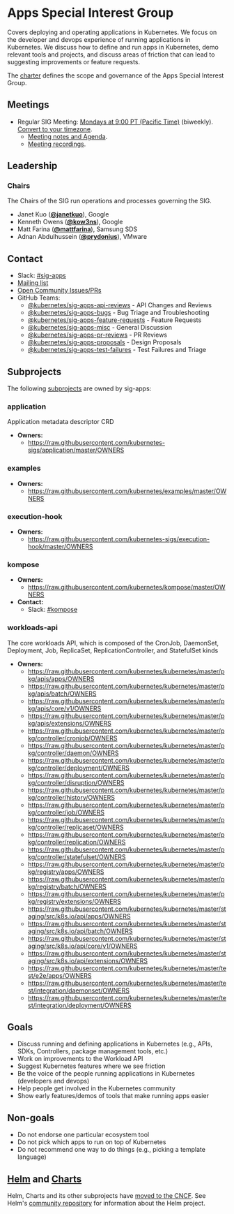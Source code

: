 <!---
This is an autogenerated file!

Please do not edit this file directly, but instead make changes to the
sigs.yaml file in the project root.

To understand how this file is generated, see https://git.k8s.io/community/generator/README.md
--->
# Apps Special Interest Group

Covers deploying and operating applications in Kubernetes. We focus on the developer and devops experience of running applications in Kubernetes. We discuss how to define and run apps in Kubernetes, demo relevant tools and projects, and discuss areas of friction that can lead to suggesting improvements or feature requests.

The [charter](charter.md) defines the scope and governance of the Apps Special Interest Group.

## Meetings
* Regular SIG Meeting: [Mondays at 9:00 PT (Pacific Time)](https://docs.google.com/document/d/1FQx0BPlkkl1Bn0c9ocVBxYIKojpmrS1CFP5h0DI68AE/edit) (biweekly). [Convert to your timezone](http://www.thetimezoneconverter.com/?t=9:00&tz=PT%20%28Pacific%20Time%29).
  * [Meeting notes and Agenda](https://docs.google.com/document/d/1LZLBGW2wRDwAfdBNHJjFfk9CFoyZPcIYGWU7R1PQ3ng/edit#).
  * [Meeting recordings](https://www.youtube.com/playlist?list=PL69nYSiGNLP2LMq7vznITnpd2Fk1YIZF3).

## Leadership

### Chairs
The Chairs of the SIG run operations and processes governing the SIG.

* Janet Kuo (**[@janetkuo](https://github.com/janetkuo)**), Google
* Kenneth Owens (**[@kow3ns](https://github.com/kow3ns)**), Google
* Matt Farina (**[@mattfarina](https://github.com/mattfarina)**), Samsung SDS
* Adnan Abdulhussein (**[@prydonius](https://github.com/prydonius)**), VMware

## Contact
- Slack: [#sig-apps](https://kubernetes.slack.com/messages/sig-apps)
- [Mailing list](https://groups.google.com/forum/#!forum/kubernetes-sig-apps)
- [Open Community Issues/PRs](https://github.com/kubernetes/community/labels/sig%2Fapps)
- GitHub Teams:
    - [@kubernetes/sig-apps-api-reviews](https://github.com/orgs/kubernetes/teams/sig-apps-api-reviews) - API Changes and Reviews
    - [@kubernetes/sig-apps-bugs](https://github.com/orgs/kubernetes/teams/sig-apps-bugs) - Bug Triage and Troubleshooting
    - [@kubernetes/sig-apps-feature-requests](https://github.com/orgs/kubernetes/teams/sig-apps-feature-requests) - Feature Requests
    - [@kubernetes/sig-apps-misc](https://github.com/orgs/kubernetes/teams/sig-apps-misc) - General Discussion
    - [@kubernetes/sig-apps-pr-reviews](https://github.com/orgs/kubernetes/teams/sig-apps-pr-reviews) - PR Reviews
    - [@kubernetes/sig-apps-proposals](https://github.com/orgs/kubernetes/teams/sig-apps-proposals) - Design Proposals
    - [@kubernetes/sig-apps-test-failures](https://github.com/orgs/kubernetes/teams/sig-apps-test-failures) - Test Failures and Triage

## Subprojects

The following [subprojects][subproject-definition] are owned by sig-apps:
### application
Application metadata descriptor CRD
- **Owners:**
  - https://raw.githubusercontent.com/kubernetes-sigs/application/master/OWNERS
### examples
- **Owners:**
  - https://raw.githubusercontent.com/kubernetes/examples/master/OWNERS
### execution-hook
- **Owners:**
  - https://raw.githubusercontent.com/kubernetes-sigs/execution-hook/master/OWNERS
### kompose
- **Owners:**
  - https://raw.githubusercontent.com/kubernetes/kompose/master/OWNERS
- **Contact:**
  - Slack: [#kompose](https://kubernetes.slack.com/messages/kompose)
### workloads-api
The core workloads API, which is composed of the CronJob, DaemonSet, Deployment, Job, ReplicaSet, ReplicationController, and StatefulSet kinds
- **Owners:**
  - https://raw.githubusercontent.com/kubernetes/kubernetes/master/pkg/apis/apps/OWNERS
  - https://raw.githubusercontent.com/kubernetes/kubernetes/master/pkg/apis/batch/OWNERS
  - https://raw.githubusercontent.com/kubernetes/kubernetes/master/pkg/apis/core/v1/OWNERS
  - https://raw.githubusercontent.com/kubernetes/kubernetes/master/pkg/apis/extensions/OWNERS
  - https://raw.githubusercontent.com/kubernetes/kubernetes/master/pkg/controller/cronjob/OWNERS
  - https://raw.githubusercontent.com/kubernetes/kubernetes/master/pkg/controller/daemon/OWNERS
  - https://raw.githubusercontent.com/kubernetes/kubernetes/master/pkg/controller/deployment/OWNERS
  - https://raw.githubusercontent.com/kubernetes/kubernetes/master/pkg/controller/disruption/OWNERS
  - https://raw.githubusercontent.com/kubernetes/kubernetes/master/pkg/controller/history/OWNERS
  - https://raw.githubusercontent.com/kubernetes/kubernetes/master/pkg/controller/job/OWNERS
  - https://raw.githubusercontent.com/kubernetes/kubernetes/master/pkg/controller/replicaset/OWNERS
  - https://raw.githubusercontent.com/kubernetes/kubernetes/master/pkg/controller/replication/OWNERS
  - https://raw.githubusercontent.com/kubernetes/kubernetes/master/pkg/controller/statefulset/OWNERS
  - https://raw.githubusercontent.com/kubernetes/kubernetes/master/pkg/registry/apps/OWNERS
  - https://raw.githubusercontent.com/kubernetes/kubernetes/master/pkg/registry/batch/OWNERS
  - https://raw.githubusercontent.com/kubernetes/kubernetes/master/pkg/registry/extensions/OWNERS
  - https://raw.githubusercontent.com/kubernetes/kubernetes/master/staging/src/k8s.io/api/apps/OWNERS
  - https://raw.githubusercontent.com/kubernetes/kubernetes/master/staging/src/k8s.io/api/batch/OWNERS
  - https://raw.githubusercontent.com/kubernetes/kubernetes/master/staging/src/k8s.io/api/core/v1/OWNERS
  - https://raw.githubusercontent.com/kubernetes/kubernetes/master/staging/src/k8s.io/api/extensions/OWNERS
  - https://raw.githubusercontent.com/kubernetes/kubernetes/master/test/e2e/apps/OWNERS
  - https://raw.githubusercontent.com/kubernetes/kubernetes/master/test/integration/daemonset/OWNERS
  - https://raw.githubusercontent.com/kubernetes/kubernetes/master/test/integration/deployment/OWNERS

[subproject-definition]: https://github.com/kubernetes/community/blob/master/governance.md#subprojects
<!-- BEGIN CUSTOM CONTENT -->

## Goals

* Discuss running and defining applications in Kubernetes (e.g., APIs, SDKs, Controllers, package management tools, etc.)
* Work on improvements to the Workload API
* Suggest Kubernetes features where we see friction
* Be the voice of the people running applications in Kubernetes (developers and devops)
* Help people get involved in the Kubernetes community
* Show early features/demos of tools that make running apps easier

## Non-goals

* Do not endorse one particular ecosystem tool
* Do not pick which apps to run on top of Kubernetes
* Do not recommend one way to do things (e.g., picking a template language)

## [Helm](https://helm.sh) and [Charts](https://github.com/kubernetes/charts)

Helm, Charts and its other subprojects have [moved to the CNCF](https://github.com/cncf/toc/blob/master/proposals/helm.adoc).
See Helm's [community repository](https://github.com/kubernetes-helm/community) for information about the Helm project.

<!-- END CUSTOM CONTENT -->
